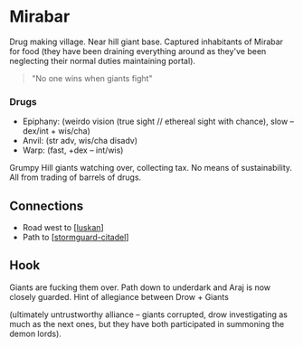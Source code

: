 # Mirabar

Drug  making village. Near hill giant base. Captured inhabitants of Mirabar for food (they have been draining everything around as they've been neglecting their normal duties maintaining portal).
> "No one wins when giants fight"

### Drugs
- Epiphany: (weirdo vision (true sight // ethereal sight with chance), slow –dex/int + wis/cha)
- Anvil: (str adv, wis/cha disadv)
- Warp: (fast, +dex – int/wis)

Grumpy Hill giants watching over, collecting tax.
No means of sustainability. All from trading of barrels of drugs.

## Connections
- Road west to [[luskan]]
- Path to [[stormguard-citadel]]

## Hook
Giants are fucking them over.
Path down to underdark and Araj is now closely guarded.
Hint of allegiance between Drow + Giants

(ultimately untrustworthy alliance – giants corrupted, drow investigating as much as the next ones, but they have both participated in summoning the demon lords).

[//begin]: # "Autogenerated link references for markdown compatibility"
[luskan]: luskan "Luskan"
[stormguard-citadel]: ../spine/stormguard-citadel "Stormguard"
[//end]: # "Autogenerated link references"
